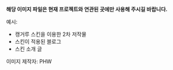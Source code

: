 **해당 이미지 파일은 현재 프로젝트와 연관된 곳에만 사용해 주시길 바랍니다.**

예시: 
- 캥거루 스킨을 이용한 2차 저작물
- 스킨이 적용된 블로그
- 스킨 소개 글

이미지 제작자: PHW